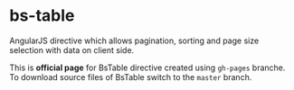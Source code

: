 bs-table
========

AngularJS directive which allows pagination, sorting and page size selection with data on client side.

This is **official page** for BsTable directive created using <code>gh-pages</code> branche. To download source files of BsTable switch to the <code>master</code> branch.
